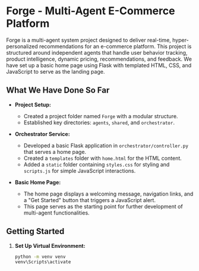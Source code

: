 # Forge - Multi-Agent E-Commerce Platform

Forge is a multi-agent system project designed to deliver real-time, hyper-personalized recommendations for an e-commerce platform. This project is structured around independent agents that handle user behavior tracking, product intelligence, dynamic pricing, recommendations, and feedback. We have set up a basic home page using Flask with templated HTML, CSS, and JavaScript to serve as the landing page.

## What We Have Done So Far

- **Project Setup:**  
  - Created a project folder named `Forge` with a modular structure.
  - Established key directories: `agents`, `shared`, and `orchestrator`.

- **Orchestrator Service:**  
  - Developed a basic Flask application in `orchestrator/controller.py` that serves a home page.
  - Created a `templates` folder with `home.html` for the HTML content.
  - Added a `static` folder containing `styles.css` for styling and `scripts.js` for simple JavaScript interactions.
  
- **Basic Home Page:**  
  - The home page displays a welcoming message, navigation links, and a "Get Started" button that triggers a JavaScript alert.
  - This page serves as the starting point for further development of multi-agent functionalities.

## Getting Started

1. **Set Up Virtual Environment:**  
   ```bash
   python -m venv venv
   venv\Scripts\activate
